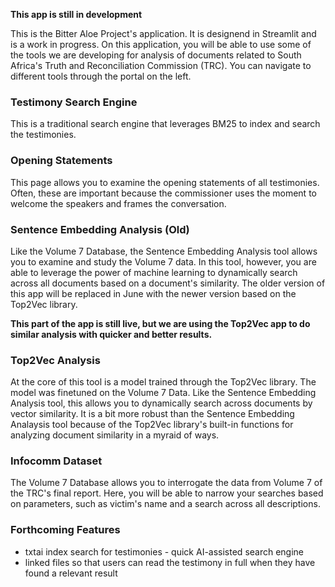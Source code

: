 **This app is still in development**

This is the Bitter Aloe Project's application. It is designend in Streamlit and is a work in progress. On this application, you will be able to use some of the tools we are developing for analysis of documents related to South Africa's Truth and Reconciliation Commission (TRC). You can navigate to different tools through the portal on the left.

### Testimony Search Engine
This is a traditional search engine that leverages BM25 to index and search the testimonies.

### Opening Statements
This page allows you to examine the opening statements of all testimonies. Often, these are important because the commissioner uses the moment to welcome the speakers and frames the conversation.

### Sentence Embedding Analysis (Old)
Like the Volume 7 Database, the Sentence Embedding Analysis tool allows you to examine and study the Volume 7 data. In this tool, however, you are able to leverage the power of machine learning to dynamically search across all documents based on a document's similarity. The older version of this app will be replaced in June with the newer version based on the Top2Vec library.

**This part of the app is still live, but we are using the Top2Vec app to do similar analysis with quicker and better results.**

### Top2Vec Analysis
At the core of this tool is a model trained through the Top2Vec library. The model was finetuned on the Volume 7 Data. Like the Sentence Embedding Analysis tool, this allows you to dynamically search across documents by vector similarity. It is a bit more robust than the Sentence Embedding Analaysis tool because of the Top2Vec library's built-in functions for analyzing document similarity in a myraid of ways.

### Infocomm Dataset
The Volume 7 Database allows you to interrogate the data from Volume 7 of the TRC's final report. Here, you will be able to narrow your searches based on parameters, such as victim's name and a search across all descriptions.

### Forthcoming Features
- txtai index search for testimonies - quick AI-assisted search engine
- linked files so that users can read the testimony in full when they have found a relevant result
